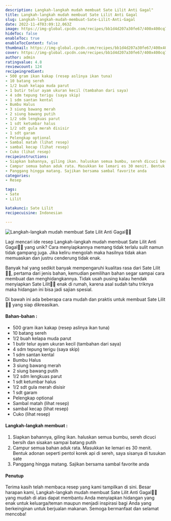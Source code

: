 ```yaml
---
description: Langkah-langkah mudah membuat Sate Lilit Anti Gagal"
title: Langkah-langkah mudah membuat Sate Lilit Anti Gagal
slug: Langkah-langkah-mudah-membuat-Sate-Lilit-Anti-Gagal
date: 2022-11-4T03:09:12.063Z
image: https://img-global.cpcdn.com/recipes/bb1d4d207a30fe67/400x400cq70/photo.jpg
hideToc: false
enableToc: true
enableTocContent: false
thumbnail: https://img-global.cpcdn.com/recipes/bb1d4d207a30fe67/400x400cq70/photo.jpg
cover: https://img-global.cpcdn.com/recipes/bb1d4d207a30fe67/400x400cq70/photo.jpg
author: admin
ratingvalue: 4.8
reviewcount: 124
recipeingredient:
- 500 gram ikan kakap (resep aslinya ikan tuna)
- 10 batang sereh
- 1/2 buah kelapa muda parut
- 1 butir telur ayam ukuran kecil (tambahan dari saya)
- 4 sdm tepung terigu (saya skip)
- 1 sdm santan kental
- Bumbu Halus
- 3 siung bawang merah
- 2 siung bawang putih
- 1/2 sdm lengkuas parut
- 1 sdt ketumbar halus
- 1/2 sdt gula merah disisir
- 1 sdt garam
- Pelengkap optional
- Sambal matah (lihat resep)
- sambal kecap (lihat resep)
- Cuko (lihat resep)
recipeinstructions:
- Siapkan bahannya, giling ikan. haluskan semua bumbu, sereh dicuci bersih dan sisakan sampai batang putih
- Campur semua bahan aduk rata. Masukkan ke lemari es 30 menit. Bentuk adonan seperti pentol korek api di sereh, saya sisanya di tusukan sate
- Panggang hingga matang. Sajikan bersama sambal favorite anda
categories:
- Resep

tags:
- Sate
- Lilit

katakunci: Sate Lilit
recipecuisine: Indonesian

---
```


![Langkah-langkah mudah membuat Sate Lilit Anti Gagal👩‍🍳](https://img-global.cpcdn.com/recipes/bb1d4d207a30fe67/400x400cq70/photo.jpg)

Lagi mencari ide resep Langkah-langkah mudah membuat Sate Lilit Anti Gagal👩‍🍳 yang unik? Cara menyiapkannya memang tidak terlalu sulit namun tidak gampang juga. Jika keliru mengolah maka hasilnya tidak akan memuaskan dan justru cenderung tidak enak.

Banyak hal yang sedikit banyak mempengaruhi kualitas rasa dari Sate Lilit👩‍🍳, pertama dari jenis bahan, kemudian pemilihan bahan segar sampai cara membuat dan menghidangkannya. Tidak usah pusing kalau hendak menyiapkan Sate Lilit👩‍🍳 enak di rumah, karena asal sudah tahu triknya maka hidangan ini bisa jadi sajian spesial.

Di bawah ini ada beberapa cara mudah dan praktis untuk membuat Sate Lilit👩‍🍳 yang siap dikreasikan.

<!--inarticleads1-->

#### Bahan-bahan :

- 500 gram ikan kakap (resep aslinya ikan tuna)
- 10 batang sereh
- 1/2 buah kelapa muda parut
- 1 butir telur ayam ukuran kecil (tambahan dari saya)
- 4 sdm tepung terigu (saya skip)
- 1 sdm santan kental
- Bumbu Halus
- 3 siung bawang merah
- 2 siung bawang putih
- 1/2 sdm lengkuas parut
- 1 sdt ketumbar halus
- 1/2 sdt gula merah disisir
- 1 sdt garam
- Pelengkap optional
- Sambal matah (lihat resep)
- sambal kecap (lihat resep)
- Cuko (lihat resep)

<!--inarticleads2-->

#### Langkah-langkah membuat :

1. Siapkan bahannya, giling ikan. haluskan semua bumbu, sereh dicuci bersih dan sisakan sampai batang putih
1. Campur semua bahan aduk rata. Masukkan ke lemari es 30 menit. Bentuk adonan seperti pentol korek api di sereh, saya sisanya di tusukan sate
1. Panggang hingga matang. Sajikan bersama sambal favorite anda

#### Penutup

Terima kasih telah membaca resep yang kami tampilkan di sini. Besar harapan kami, Langkah-langkah mudah membuat Sate Lilit Anti Gagal👩‍🍳 yang mudah di atas dapat membantu Anda menyiapkan hidangan yang enak untuk keluarga/teman maupun menjadi inspirasi bagi Anda yang berkeinginan untuk berjualan makanan. Semoga bermanfaat dan selamat mencoba!